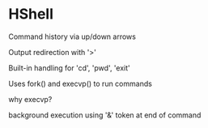 # HShell
Command history via up/down arrows

Output redirection with '>'

Built-in handling for 'cd', 'pwd', 'exit'

Uses fork() and execvp() to run commands

why execvp?

background execution using '&' token at end of command